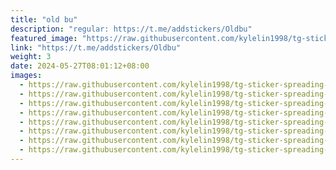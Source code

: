 ```yaml
---
title: "old bu"
description: "regular: https://t.me/addstickers/Oldbu"
featured_image: "https://raw.githubusercontent.com/kylelin1998/tg-sticker-spreading-worldwide-images/main/img/08bb696a-4599-4118-b320-6e9e37857e89.jpg"
link: "https://t.me/addstickers/Oldbu"
weight: 3
date: 2024-05-27T08:01:12+08:00
images:
  - https://raw.githubusercontent.com/kylelin1998/tg-sticker-spreading-worldwide-images/main/img/08bb696a-4599-4118-b320-6e9e37857e89.jpg
  - https://raw.githubusercontent.com/kylelin1998/tg-sticker-spreading-worldwide-images/main/img/06a668fe-fd2c-4074-8b88-9d95602de88d.jpg
  - https://raw.githubusercontent.com/kylelin1998/tg-sticker-spreading-worldwide-images/main/img/a827a8af-0474-4155-a1ac-b11aa48a0ec4.jpg
  - https://raw.githubusercontent.com/kylelin1998/tg-sticker-spreading-worldwide-images/main/img/7dd9b7f4-94a3-4ac4-bc3c-7e4c708e6a06.jpg
  - https://raw.githubusercontent.com/kylelin1998/tg-sticker-spreading-worldwide-images/main/img/50882026-f98c-401e-b58b-60010e6ea1bd.jpg
  - https://raw.githubusercontent.com/kylelin1998/tg-sticker-spreading-worldwide-images/main/img/a95ba76a-f181-4b18-bb00-5873e5e038e8.jpg
  - https://raw.githubusercontent.com/kylelin1998/tg-sticker-spreading-worldwide-images/main/img/45f16c7f-ac13-4998-97d3-37951bcc92a9.jpg
  - https://raw.githubusercontent.com/kylelin1998/tg-sticker-spreading-worldwide-images/main/img/5a1c9415-e20c-4478-b64f-f930a5a7474d.jpg
---
```

